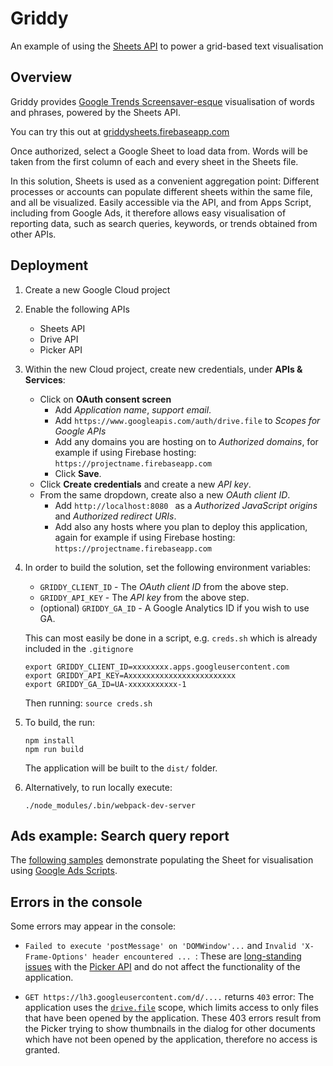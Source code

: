 # Griddy

An example of using the [Sheets API](https://developers.google.com/sheets/api/) to power a grid-based text visualisation

## Overview

Griddy provides [Google Trends Screensaver-esque](https://www.google.com/trends/hottrends/visualize?nrow=3&ncol=4) visualisation of words and phrases, powered by the Sheets API.

You can try this out at [griddysheets.firebaseapp.com](https://griddysheets.firebaseapp.com)

Once authorized, select a Google Sheet to load data from. Words will be taken from the first column of each and every sheet in the Sheets file.

In this solution, Sheets is used as a convenient aggregation point: Different processes or accounts can populate different sheets within the same file, and all be visualized. Easily accessible via the API, and from Apps Script, including from Google Ads, it therefore allows easy visualisation of reporting data, such as search queries, keywords, or trends obtained from other APIs.

## Deployment

1.  Create a new Google Cloud project

1.  Enable the following APIs

    *   Sheets API
    *   Drive API
    *   Picker API

1.  Within the new Cloud project, create new credentials, under **APIs & Services**:

    *   Click on **OAuth consent screen**
        *   Add *Application name*, *support email*.
        *   Add `https://www.googleapis.com/auth/drive.file` to *Scopes for Google APIs*
        *   Add any domains you are hosting on to *Authorized domains*, for example if using Firebase hosting: `https://projectname.firebaseapp.com`
        *   Click **Save**.
    *   Click **Create credentials** and create a new *API key*.
    *   From the same dropdown, create also a new *OAuth client ID*.
        *   Add `http://localhost:8080 ` as a *Authorized JavaScript origins* and *Authorized redirect URIs*.
        *   Add also any hosts where you plan to deploy this application, again for example if using Firebase hosting: `https://projectname.firebaseapp.com`

1.  In order to build the solution, set the following environment variables:

    *   `GRIDDY_CLIENT_ID` - The *OAuth client ID* from the above step.
    *   `GRIDDY_API_KEY` - The *API key* from the above step.
    *   (optional) `GRIDDY_GA_ID` - A Google Analytics ID if you wish to use GA.

    This can most easily be done in a script, e.g. `creds.sh` which is already included in the `.gitignore`

    ```shell
    export GRIDDY_CLIENT_ID=xxxxxxxx.apps.googleusercontent.com
    export GRIDDY_API_KEY=Axxxxxxxxxxxxxxxxxxxxxxxx
    export GRIDDY_GA_ID=UA-xxxxxxxxxxx-1
    ```

    Then running: `source creds.sh`

1.  To build, the  run:

    ```shell
    npm install
    npm run build
    ```

    The application will be built to the `dist/` folder.

1.  Alternatively, to run locally execute:


    ```
    ./node_modules/.bin/webpack-dev-server
    ```

## Ads example: Search query report

The [following samples](ads/) demonstrate populating the Sheet for visualisation using [Google Ads Scripts](https://developers.google.com/google-ads/scripts/).

## Errors in the console

Some errors may appear in the console:

*   `Failed to execute 'postMessage' on 'DOMWindow'...` and `Invalid 'X-Frame-Options' header encountered ... `: These are [long-standing issues](https://groups.google.com/forum/#!msg/google-picker-api/_wF1O_3j7ZE/yfHhQTz2DPwJ) with the [Picker API](https://developers.google.com/picker/) and do not affect the functionality of the application.

*   `GET https://lh3.googleusercontent.com/d/....` returns `403` error: The application uses the [`drive.file`](https://developers.google.com/drive/api/v2/about-auth#what_scope_or_scopes_does_my_app_need)
    scope, which limits access to only files that have been opened by the application. These 403 errors result from the Picker trying to show thumbnails in the dialog for other documents which have
    not been opened by the application, therefore no access is granted.